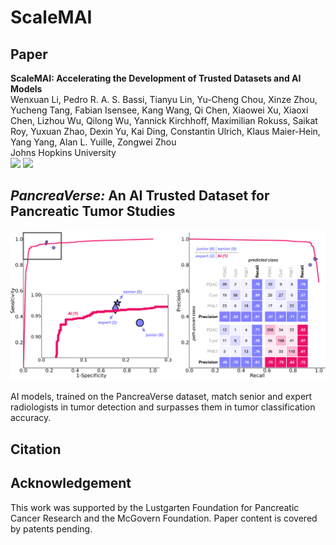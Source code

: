 # ScaleMAI

## Paper

<b>ScaleMAI: Accelerating the Development of Trusted Datasets and AI Models</b> <br/>
Wenxuan Li, Pedro R. A. S. Bassi, Tianyu Lin, Yu-Cheng Chou, Xinze Zhou, Yucheng Tang, Fabian Isensee, Kang Wang, Qi Chen, Xiaowei Xu, Xiaoxi Chen, Lizhou Wu, Qilong Wu, Yannick Kirchhoff, Maximilian Rokuss, Saikat Roy, Yuxuan Zhao, Dexin Yu, Kai Ding, Constantin Ulrich, Klaus Maier-Hein, Yang Yang, Alan L. Yuille, Zongwei Zhou <br/>
Johns Hopkins University <br/>
<a href='https://www.zongweiz.com/dataset'><img src='https://img.shields.io/badge/Project-Page-Green'></a> <a href='https://arxiv.org/pdf/2501.03410'><img src='https://img.shields.io/badge/Paper-PDF-purple'></a>

## *PancreaVerse:* An AI Trusted Dataset for Pancreatic Tumor Studies

<div align="center">
 
![logo](document/fig_reader_study_tumor_detection.jpg)
</div>
AI models, trained on the PancreaVerse dataset, match senior and expert radiologists in tumor detection and surpasses them in tumor classification accuracy.

## Citation

## Acknowledgement

This work was supported by the Lustgarten Foundation for Pancreatic Cancer Research and the McGovern Foundation. Paper content is covered by patents pending.